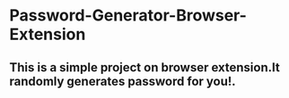 # Password-Generator-Browser-Extension

## This is a simple project on browser extension.It randomly generates password for you!.
